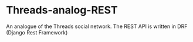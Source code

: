 # Threads-analog-REST
An analogue of the Threads social network. The REST API is written in DRF (Django Rest Framework)
